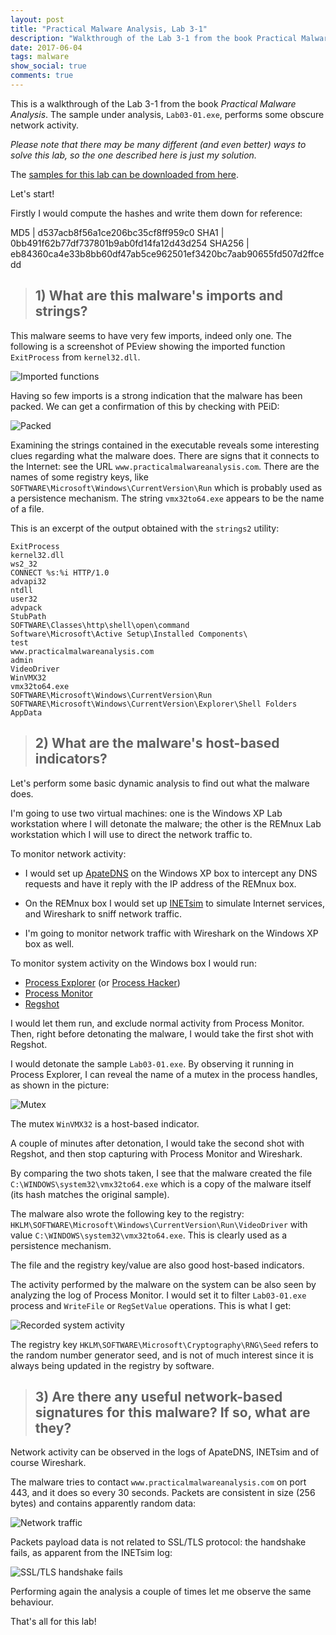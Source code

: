 ```yaml
---
layout: post
title: "Practical Malware Analysis, Lab 3-1"
description: "Walkthrough of the Lab 3-1 from the book Practical Malware Analysis"
date: 2017-06-04
tags: malware
show_social: true
comments: true
---
```


This is a walkthrough of the Lab 3-1 from the book _Practical Malware Analysis_. The sample under analysis, `Lab03-01.exe`, performs some obscure network activity.

<!--more-->

_Please note that there may be many different (and even better) ways to solve this lab, so the one described here is just my solution._

The [samples for this lab can be downloaded from here](https://github.com/iosonogio/PracticalMalwareAnalysis-Labs).

Let's start!

Firstly I would compute the hashes and write them down for reference:

MD5 | d537acb8f56a1ce206bc35cf8ff959c0
SHA1 | 0bb491f62b77df737801b9ab0fd14fa12d43d254
SHA256 | eb84360ca4e33b8bb60df47ab5ce962501ef3420bc7aab90655fd507d2ffcedd

> ## 1)  What are this malware's imports and strings?

This malware seems to have very few imports, indeed only one. The following is a screenshot of PEview showing the imported function `ExitProcess` from `kernel32.dll`.

![Imported functions](/media/pma/lab-03-01/imports.png)

Having so few imports is a strong indication that the malware has been packed. We can get a confirmation of this by checking with PEiD:

![Packed](/media/pma/lab-03-01/packed_peid.png)

Examining the strings contained in the executable reveals some interesting clues regarding what the malware does. There are signs that it connects to the Internet: see the URL `www.practicalmalwareanalysis.com`. There are the names of some registry keys, like `SOFTWARE\Microsoft\Windows\CurrentVersion\Run` which is probably used as a persistence mechanism. The string `vmx32to64.exe` appears to be the name of a file.

This is an excerpt of the output obtained with the `strings2` utility:

```
ExitProcess
kernel32.dll
ws2_32
CONNECT %s:%i HTTP/1.0
advapi32
ntdll
user32
advpack
StubPath
SOFTWARE\Classes\http\shell\open\command
Software\Microsoft\Active Setup\Installed Components\
test
www.practicalmalwareanalysis.com
admin
VideoDriver
WinVMX32
vmx32to64.exe
SOFTWARE\Microsoft\Windows\CurrentVersion\Run
SOFTWARE\Microsoft\Windows\CurrentVersion\Explorer\Shell Folders
AppData
```

> ## 2)  What are the malware's host-based indicators?

Let's perform some basic dynamic analysis to find out what the malware does.

I'm going to use two virtual machines: one is the Windows XP Lab workstation where I will detonate the malware; the other is the REMnux Lab workstation which I will use to direct the network traffic to.

To monitor network activity:

* I would set up [ApateDNS](https://www.fireeye.com/services/freeware/apatedns.html) on the Windows XP box to intercept any DNS requests and have it reply with the IP address of the REMnux box.

* On the REMnux box I would set up [INETsim](http://www.inetsim.org/) to simulate Internet services, and Wireshark to sniff network traffic.

* I'm going to monitor network traffic with Wireshark on the Windows XP box as well.

To monitor system activity on the Windows box I would run:

* [Process Explorer](https://docs.microsoft.com/en-us/sysinternals/downloads/process-explorer) (or [Process Hacker](http://processhacker.sourceforge.net))
* [Process Monitor](https://docs.microsoft.com/en-us/sysinternals/downloads/procmon)
* [Regshot](https://sourceforge.net/projects/regshot)

I would let them run, and exclude normal activity from Process Monitor. Then, right before detonating the malware, I would take the first shot with Regshot.

I would detonate the sample `Lab03-01.exe`. By observing it running in Process Explorer, I can reveal the name of a mutex in the process handles, as shown in the picture:

![Mutex](/media/pma/lab-03-01/mutex_processexplorer.png)

The mutex `WinVMX32` is a host-based indicator.

A couple of minutes after detonation, I would take the second shot with Regshot, and then stop capturing with Process Monitor and Wireshark.

By comparing the two shots taken, I see that the malware created the file `C:\WINDOWS\system32\vmx32to64.exe` which is a copy of the malware itself (its hash matches the original sample).

The malware also wrote the following key to the registry: `HKLM\SOFTWARE\Microsoft\Windows\CurrentVersion\Run\VideoDriver` with value `C:\WINDOWS\system32\vmx32to64.exe`. This is clearly used as a persistence mechanism.

The file and the registry key/value are also good host-based indicators.

The activity performed by the malware on the system can be also seen by analyzing the log of Process Monitor. I would set it to filter `Lab03-01.exe` process and `WriteFile` or `RegSetValue` operations. This is what I get:

![Recorded system activity](/media/pma/lab-03-01/processmonitor.png)

The registry key `HKLM\SOFTWARE\Microsoft\Cryptography\RNG\Seed` refers to the random number generator seed, and is not of much interest since it is always being updated in the registry by software.

> ## 3)  Are there any useful network-based signatures for this malware? If so, what are they?

Network activity can be observed in the logs of ApateDNS, INETsim and of course Wireshark.

The malware tries to contact `www.practicalmalwareanalysis.com` on port 443, and it does so every 30 seconds. Packets are consistent in size (256 bytes) and contains apparently random data:

![Network traffic](/media/pma/lab-03-01/networktraffic.png)

Packets payload data is not related to SSL/TLS protocol: the handshake fails, as apparent from the INETsim log:

![SSL/TLS handshake fails](/media/pma/lab-03-01/ssl_inetsim.png)

Performing again the analysis a couple of times let me observe the same behaviour.

That's all for this lab!
